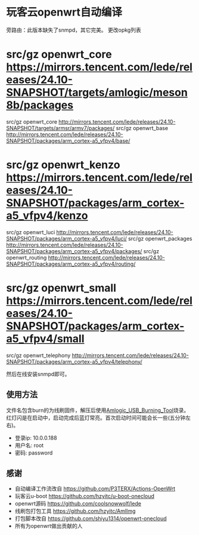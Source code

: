 
# 玩客云openwrt自动编译

旁路由：此版本缺失了snmpd，其它完美。
更改opkg列表

# src/gz openwrt_core https://mirrors.tencent.com/lede/releases/24.10-SNAPSHOT/targets/amlogic/meson8b/packages
src/gz openwrt_core http://mirrors.tencent.com/lede/releases/24.10-SNAPSHOT/targets/armsr/armv7/packages/
src/gz openwrt_base http://mirrors.tencent.com/lede/releases/24.10-SNAPSHOT/packages/arm_cortex-a5_vfpv4/base/
# src/gz openwrt_kenzo https://mirrors.tencent.com/lede/releases/24.10-SNAPSHOT/packages/arm_cortex-a5_vfpv4/kenzo
src/gz openwrt_luci http://mirrors.tencent.com/lede/releases/24.10-SNAPSHOT/packages/arm_cortex-a5_vfpv4/luci/
src/gz openwrt_packages http://mirrors.tencent.com/lede/releases/24.10-SNAPSHOT/packages/arm_cortex-a5_vfpv4/packages/
src/gz openwrt_routing http://mirrors.tencent.com/lede/releases/24.10-SNAPSHOT/packages/arm_cortex-a5_vfpv4/routing/
# src/gz openwrt_small https://mirrors.tencent.com/lede/releases/24.10-SNAPSHOT/packages/arm_cortex-a5_vfpv4/small
src/gz openwrt_telephony http://mirrors.tencent.com/lede/releases/24.10-SNAPSHOT/packages/arm_cortex-a5_vfpv4/telephony/

然后在线安装snmpd即可。

## 使用方法

文件名包含burn的为线刷固件，解压后使用[Amlogic_USB_Burning_Tool](https://androiddatahost.com/khfj4)烧录。\
红灯闪是在启动中，启动完成后蓝灯常亮。首次启动时间可能会长一些(五分钟左右)。

- 登录ip: 10.0.0.188
- 用户名: root
- 密码: password

## 感谢
- 自动编译工作流改自 https://github.com/P3TERX/Actions-OpenWrt
- 玩客云u-boot https://github.com/hzyitc/u-boot-onecloud
- openwrt源码 https://github.com/coolsnowwolf/lede
- 线刷包打包工具 https://github.com/hzyitc/AmlImg
- 打包脚本改自 https://github.com/shiyu1314/openwrt-onecloud
- 所有为openwrt做出贡献的人
